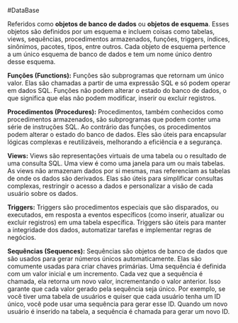 #DataBase 

Referidos como **objetos de banco de dados** ou **objetos de esquema**. Esses objetos são definidos por um esquema e incluem coisas como tabelas, views, sequências, procedimentos armazenados, funções, triggers, índices, sinônimos, pacotes, tipos, entre outros. Cada objeto de esquema pertence a um único esquema de banco de dados e tem um nome único dentro desse esquema.

**Funções (Functions):** Funções são subprogramas que retornam um único valor. Elas são chamadas a partir de uma expressão SQL e só podem operar em dados SQL. Funções não podem alterar o estado do banco de dados, o que significa que elas não podem modificar, inserir ou excluir registros.

**Procedimentos (Procedures):** Procedimentos, também conhecidos como procedimentos armazenados, são subprogramas que podem conter uma série de instruções SQL. Ao contrário das funções, os procedimentos podem alterar o estado do banco de dados. Eles são úteis para encapsular lógicas complexas e reutilizáveis, melhorando a eficiência e a segurança.

**Views:** Views são representações virtuais de uma tabela ou o resultado de uma consulta SQL. Uma view é como uma janela para um ou mais tabelas. As views não armazenam dados por si mesmas, mas referenciam as tabelas de onde os dados são derivados. Elas são úteis para simplificar consultas complexas, restringir o acesso a dados e personalizar a visão de cada usuário sobre os dados.

**Triggers:** Triggers são procedimentos especiais que são disparados, ou executados, em resposta a eventos específicos (como inserir, atualizar ou excluir registros) em uma tabela específica. Triggers são úteis para manter a integridade dos dados, automatizar tarefas e implementar regras de negócios.

**Sequências (Sequences):** Sequências são objetos de banco de dados que são usados para gerar números únicos automaticamente. Elas são comumente usadas para criar chaves primárias. Uma sequência é definida com um valor inicial e um incremento. Cada vez que a sequência é chamada, ela retorna um novo valor, incrementando o valor anterior. Isso garante que cada valor gerado pela sequência seja único. Por exemplo, se você tiver uma tabela de usuários e quiser que cada usuário tenha um ID único, você pode usar uma sequência para gerar esse ID. Quando um novo usuário é inserido na tabela, a sequência é chamada para gerar um novo ID.